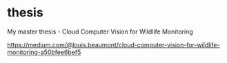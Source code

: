 # thesis
My master thesis - Cloud Computer Vision for Wildlife Monitoring

https://medium.com/@louis.beaumont/cloud-computer-vision-for-wildlife-monitoring-a50bfee6bef5

